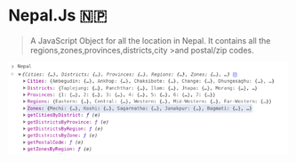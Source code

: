 # Nepal.Js 🇳🇵
>A JavaScript Object for all the location in Nepal. It contains all the regions,zones,provinces,districts,city >and postal/zip codes.<br>

![Nepal.js](/Screenshots/nepal.png?raw=true "Nepal.js")